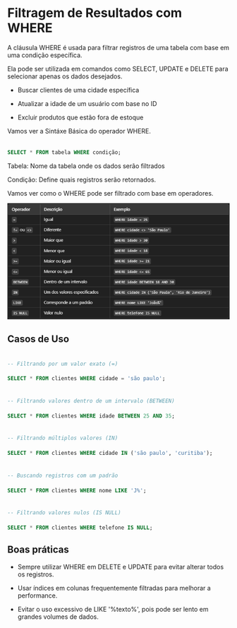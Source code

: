 # Filtragem de Resultados com WHERE

A cláusula WHERE é usada para filtrar registros de uma tabela com base em uma condição específica.

Ela pode ser utilizada em comandos como SELECT, UPDATE e DELETE para selecionar apenas os dados desejados.

- Buscar clientes de uma cidade específica

- Atualizar a idade de um usuário com base no ID

- Excluir produtos que estão fora de estoque

Vamos ver a Sintáxe Básica do operador WHERE.

``` SQL

SELECT * FROM tabela WHERE condição;

```

Tabela: Nome da tabela onde os dados serão filtrados

Condição: Define quais registros serão retornados.

Vamos ver como o WHERE pode ser filtrado com base em operadores.

![Tabela de Operadores](tabela_de_operadores_WHERE.png)

## Casos de Uso

``` SQL

-- Filtrando por um valor exato (=)

SELECT * FROM clientes WHERE cidade = 'são paulo';


-- Filtrando valores dentro de um intervalo (BETWEEN)

SELECT * FROM clientes WHERE idade BETWEEN 25 AND 35;


-- Filtrando múltiplos valores (IN)

SELECT * FROM clientes WHERE cidade IN ('são paulo', 'curitiba');


-- Buscando registros com um padrão

SELECT * FROM clientes WHERE nome LIKE 'J%';


-- Filtrando valores nulos (IS NULL)

SELECT * FROM clientes WHERE telefone IS NULL;

```

## Boas práticas

- Sempre utilizar WHERE em DELETE e UPDATE para evitar alterar todos os registros.

- Usar índices em colunas frequentemente filtradas para melhorar a performance.

- Evitar o uso excessivo de LIKE '%texto%', pois pode ser lento em grandes volumes de dados.
